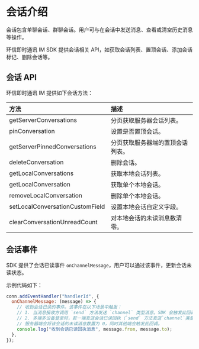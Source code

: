 # 会话介绍

<Toc />

会话包含单聊会话、群聊会话。用户可与在会话中发送消息、查看或清空历史消息等操作。

环信即时通讯 IM SDK 提供会话相关 API，如获取会话列表、置顶会话、添加会话标记、删除会话等。

## 会话 API

环信即时通讯 IM 提供如下会话方法：

| 方法  | 描述         |
| :--------- | :------- | 
| getServerConversations  | 分页获取服务器会话列表。    |
| pinConversation  | 设置是否置顶会话。   |
| getServerPinnedConversations  | 分页获取服务器端的置顶会话列表。 |
| deleteConversation | 删除会话。  |
| getLocalConversations | 获取本地会话列表。 |
| getLocalConversation | 获取单个本地会话。 |
| removeLocalConversation | 删除单个本地会话。  |
| setLocalConversationCustomField | 设置本地会话自定义字段。 |
| clearConversationUnreadCount | 对本地会话的未读消息数清零。 |

## 会话事件

SDK 提供了会话已读事件 `onChannelMessage`，用户可以通过该事件，更新会话未读状态。

示例代码如下：

```JavaScript
conn.addEventHandler("handlerId", {
  onChannelMessage: (message) => {
    // 收到会话已读的事件。该事件在以下场景中触发：
    // 1. 当消息接收方调用 `send` 方法发送 `channel` 类型消息。SDK 会触发此回调。
    // 2. 多端多设备登录时，若一端发送会话已读回执（`send` 方法发送`channel`类型消息），
    // 服务器端会将该会话的未读消息数置为 0，同时其他端会触发此回调。
    console.log("收到会话已读回执消息", message.from, message.to);
  },
});

```






